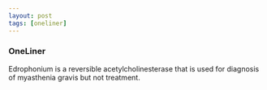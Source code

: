 ```yaml
---
layout: post
tags: [oneliner]
---
```



### OneLiner

Edrophonium is a reversible acetylcholinesterase that is used for diagnosis of myasthenia gravis but not treatment.

